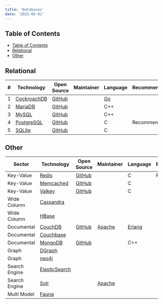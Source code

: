 ```yaml
---
title: 'Databases'
date: '2025-05-01'
---
```


## Table of Contents

- [Table of Contents](#table-of-contents)
- [Relational](#relational)
- [Other](#other)

## Relational

| #   | Technology                 | Open Source             | Maintainer | Language | Recommended |
| --- | -------------------------- | ----------------------- | ---------- | -------- | ----------- |
| 1   | [CockroachDB][cockroachdb] | [GitHub][gh-cockroach]  |            | [Go][go] |             |
| 2   | [MariaDB][mariadb]         | [GitHub][gh-mariadb]    |            | C++      |             |
| 3   | [MySQL][mysql]             | [GitHub][gh-mysql]      |            | C++      |             |
| 4   | [PostgreSQL][postgresql]   | [GitHub][gh-postgresql] |            | C        | Recommended |
| 5   | [SQLite][sqlite]           | [GitHub][gh-sqlite]     |            | C        |             |

## Other

| Sector        | Technology                             | Open Source                 | Maintainer       | Language         | Recommended |
| ------------- | -------------------------------------- | --------------------------- | ---------------- | ---------------- | ----------- |
| Key-Value     | [Redis][redis]                         | [GitHub][gh-redis]          |                  | C                | Recommended |
| Key-Value     | [Memcached][memcached]                 | [GitHub][gh-memcached]      |                  | C                |             |
| Key-Value     | [Valkey][valkey]                       | [GitHub][gh-valkey]         |                  | C                |             |
| Wide Column   | [Cassandra][apache-cassandra]          |                             |                  |                  |             |
| Wide Column   | [HBase][apache-hbase]                  |                             |                  |                  |             |
| Documental    | [CouchDB][apache-couchdb]              | [GitHub][gh-apache-couchdb] | [Apache][apache] | [Erlang][erlang] |             |
| Documental    | [Couchbase](https://www.couchbase.com) |                             |                  |                  |             |
| Documental    | [MongoDB][mongodb]                     | [GitHub][gh-mongodb]        |                  | C++              |             |
| Graph         | [DGraph][dgraph]                       |                             |                  |                  |             |
| Graph         | [neo4j][neo4j]                         |                             |                  |                  |             |
| Search Engine | [ElasticSearch][elasticsearch]         |                             |                  |                  |             |
| Search Engine | [Solr][apache-solr]                    |                             | [Apache][apache] |                  |             |
| Multi Model   | [Fauna][fauna]                         |                             |                  |                  |             |

[apache]: https://apache.org
[apache-cassandra]: https://cassandra.apache.org
[apache-couchdb]: https://couchdb.apache.org
[apache-hbase]: https://hbase.apache.org
[apache-solr]: https://solr.apache.org
[cockroachdb]: https://www.cockroachlabs.com
[dgraph]: https://dgraph.io
[elasticsearch]: https://www.elastic.co/elasticsearch
[erlang]: https://www.erlang.org
[fauna]: https://fauna.com
[go]: https://go.dev
[mariadb]: https://mariadb.org
[memcached]: https://memcached.org
[mongodb]: https://www.mongodb.com
[mysql]: https://www.mysql.com
[neo4j]: https://neo4j.com
[postgresql]: https://postgresql.org
[redis]: https://redis.io
[sqlite]: https://www.sqlite.org
[valkey]: https://valkey.io
[gh-redis]: https://github.com/redis/redis
[gh-apache-couchdb]: https://github.com/apache/couchdb
[gh-memcached]: https://github.com/memcached/memcached
[gh-mongodb]: https://github.com/mongodb/mongo
[gh-postgresql]: https://github.com/postgres/postgres
[gh-valkey]: https://github.com/valkey-io/valkey
[gh-cockroach]: https://github.com/cockroachdb/cockroach
[gh-mysql]: https://github.com/mysql/mysql-server
[gh-sqlite]: https://github.com/sqlite/sqlite
[gh-mariadb]: https://github.com/MariaDB/server
